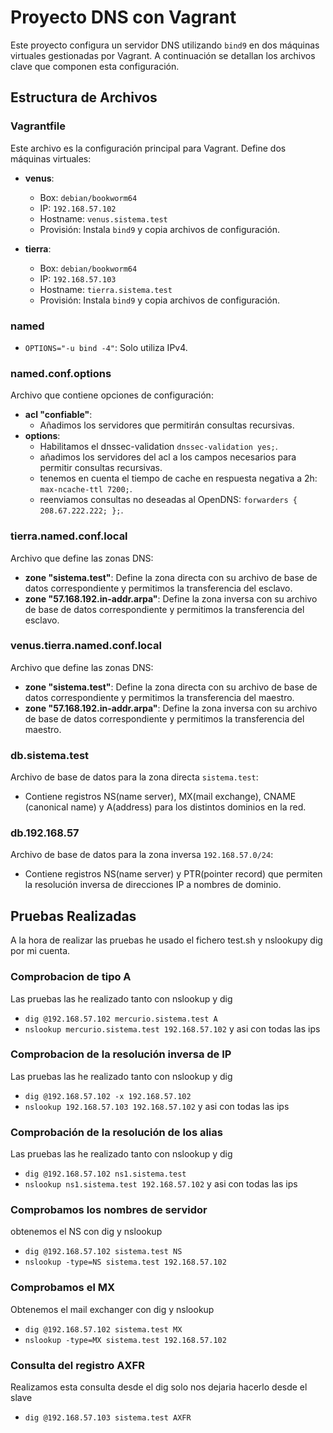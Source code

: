 # Proyecto DNS con Vagrant

Este proyecto configura un servidor DNS utilizando `bind9` en dos máquinas virtuales gestionadas por Vagrant.
A continuación se detallan los archivos clave que componen esta configuración.

## Estructura de Archivos

### Vagrantfile
Este archivo es la configuración principal para Vagrant. Define dos máquinas virtuales:

- **venus**:
  - Box: `debian/bookworm64`
  - IP: `192.168.57.102`
  - Hostname: `venus.sistema.test`
  - Provisión: Instala `bind9` y copia archivos de configuración.

- **tierra**:
  - Box: `debian/bookworm64`
  - IP: `192.168.57.103`
  - Hostname: `tierra.sistema.test`
  - Provisión: Instala `bind9` y copia archivos de configuración.

### named

- `OPTIONS="-u bind -4"`: Solo utiliza IPv4.

### named.conf.options
Archivo que contiene opciones de configuración:

- **acl "confiable"**:
    - Añadimos los servidores que permitirán consultas recursivas.
- **options**: 
    - Habilitamos el dnssec-validation `dnssec-validation yes;`.
    - añadimos los servidores del acl a los campos necesarios para permitir consultas recursivas. 
    - tenemos en cuenta el tiempo de cache en respuesta negativa a 2h: `max-ncache-ttl 7200;`.
    - reenviamos consultas no deseadas al OpenDNS: `forwarders { 208.67.222.222; };`.

### tierra.named.conf.local
Archivo que define las zonas DNS:

- **zone "sistema.test"**: Define la zona directa con su archivo de base de datos
                            correspondiente y permitimos la transferencia del esclavo.
- **zone "57.168.192.in-addr.arpa"**: Define la zona inversa con su archivo de base de datos
                            correspondiente y permitimos la transferencia del esclavo.
### venus.tierra.named.conf.local
Archivo que define las zonas DNS:

- **zone "sistema.test"**: Define la zona directa con su archivo de base de datos
                            correspondiente y permitimos la transferencia del maestro.
- **zone "57.168.192.in-addr.arpa"**: Define la zona inversa con su archivo de base de datos
                            correspondiente y permitimos la transferencia del maestro.


### db.sistema.test
Archivo de base de datos para la zona directa `sistema.test`:

- Contiene registros NS(name server), MX(mail exchange), CNAME (canonical name) 
y A(address) para los distintos dominios en la red.

### db.192.168.57
Archivo de base de datos para la zona inversa `192.168.57.0/24`:

- Contiene registros NS(name server) y PTR(pointer record) que permiten la resolución
inversa de direcciones IP a nombres de dominio.


## Pruebas Realizadas
  A la hora de realizar las pruebas he usado el fichero test.sh y nslookupy dig por mi cuenta.

  ### Comprobacion de tipo A
  Las pruebas las he realizado tanto con nslookup y dig
  - `dig @192.168.57.102 mercurio.sistema.test A`
  - `nslookup mercurio.sistema.test 192.168.57.102`
  y asi con todas las ips

  ### Comprobacion de la resolución inversa de IP
  Las pruebas las he realizado tanto con nslookup y dig
  - `dig @192.168.57.102 -x 192.168.57.102`
  - `nslookup 192.168.57.103 192.168.57.102`
  y asi con todas las ips

  ### Comprobación de la resolución de los alias
  Las pruebas las he realizado tanto con nslookup y dig
  - `dig @192.168.57.102 ns1.sistema.test`
  - `nslookup ns1.sistema.test 192.168.57.102`
  y asi con todas las ips

  ### Comprobamos los nombres de servidor
  obtenemos el NS con dig y nslookup 
  - `dig @192.168.57.102 sistema.test NS` 
  - `nslookup -type=NS sistema.test 192.168.57.102`

  ### Comprobamos el MX 
  Obtenemos el mail exchanger con dig y nslookup
  - `dig @192.168.57.102 sistema.test MX`
  - `nslookup -type=MX sistema.test 192.168.57.102`
  
  ### Consulta del registro AXFR
  Realizamos esta consulta desde el dig solo nos dejaria hacerlo desde el slave
  - `dig @192.168.57.103 sistema.test AXFR`